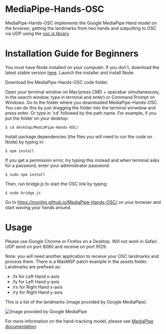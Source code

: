 # MediaPipe-Hands-OSC
MediaPipe-Hands-OSC implements the Google MediaPipe Hand model on the browser, getting the landmarks from two hands and outputting to OSC via UDP using the [osc.js library](https://github.com/adzialocha/osc-js#osc-js).

# Installation Guide for Beginners
You must have Node installed on your computer. If you don't, download the latest stable version [here](https://nodejs.org/en/). Launch the installer and install Node.

Download the MediaPipe-Hands-OSC code folder.

Open your terminal window on Mac(press CMD + spacebar simultaneously, in the search window, type in terminal and enter) or Command Prompt on Windows. Go to the folder where you downloaded MediaPipe-Hands-OSC. You can do this by just dragging the folder into the terminal winwdow and press enter. Or type in 'cd' followed by the path name. For example, if you put the folder on your desktop:

```$ cd desktop/MediaPipe-Hands-OSC/```

Install package dependencies (the files you will need to run the code on Node) by typing in:

```$ npm install```

If you get a permission error, try typing this instead and when terminal asks for a password, enter your administrator password:

```$ sudo npm install```

Then, run bridge.js to start the OSC link by typing:

```$ node bridge.js```

Go to https://monlim.github.io/MediaPipe-Hands-OSC/ on your browser and start waving your hands around.

# Usage
Please use Google Chrome or Firefox on a Desktop. Will not work in Safari. UDP send on port 8080 and receive on port 9129.

Note: you will need another application to receive your OSC landmarks and process them. There is a MaxMSP patch example in the assets folder. Landmarks are prefixed as:

* /lx for Left Hand x-axis 
* /ly for Left Hand y-axis
* /rx for Right Hand x-axis
* /ry for Right Hand y-axis

This is a list of the landmarks (image provided by Google MediaPipe):

![Image provided by Google MediaPipe](https://monlim.github.io/MediaPipe-Hands-OSC/assets/Mediapipe_Hand_landmarks.png)

For more information on the hand-tracking model, please see [MediaPipe documentation](https://google.github.io/mediapipe/solutions/hands.html).
